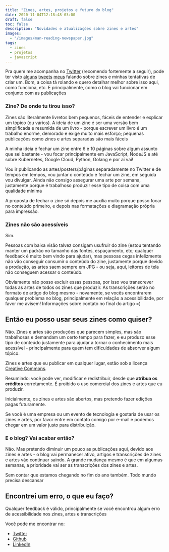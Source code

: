 ```yaml
---
title: "Zines, artes, projetos e futuro do blog"
date: 2020-11-04T12:18:48-03:00
draft: false
toc: false
description: "Novidades e atualizações sobre zines e artes"
images:
  - "/images/man-reading-newspaper.jpg"
tags:
  - zines
  - projetos
  - javascript
---
```


Pra quem me acompanha no [Twitter](http://twitter.com/onhernandes) (recomendo fortemente a seguir), pode ter visto [alguns](https://twitter.com/onhernandes/status/1312044246170570755) [tweets](https://twitter.com/onhernandes/status/1319255087198371841?s=20) [meus](https://twitter.com/onhernandes/status/1319733096028250114?s=20) falando sobre zines e minhas tentativas de criar um. Bom, a coisa tá rolando e quero detalhar melhor sobre isso aqui, como funciona, etc. E principalmente, como o blog vai funcionar em conjunto com as publicações

### Zine? De onde tu tirou isso?

Zines são literalmente livretos bem pequenos, fáceis de entender e explicar um tópico (ou vários). A ideia de um zine é ser uma versão bem simplificada e resumida de um livro - porque escrever um livro é um trabalho enorme, demorado e exige muito mais esforço; pequenas publicações como zines e artes separadas são mais fáceis

A minha ideia é fechar um zine entre 6 e 10 páginas sobre algum assunto que sei bastante - vou focar principalmente em JavaScript, NodeJS e até sobre Kubernetes, Google Cloud, Python, Golang e por aí vai!

Vou ir publicando as artes/posters/páginas separadamente no Twitter e de tempos em tempos, vou juntar o conteúdo e fechar um zine, em seguida vou divulgar. Ainda não consigo assegurar uma arte por semana, justamente porque é trabalhoso produzir esse tipo de coisa com uma qualidade mínima

A proposta de fechar o zine só depois me auxilia muito porque posso focar no conteúdo primeiro, e depois nas formatações e diagramação própria para impressão.

### Zines não são acessíveis

Sim. 

Pessoas com baixa visão talvez consigam usufruir do zine (estou tentando manter um padrão no tamanho das fontes, espaçamento, etc; qualquer feedback é muito bem vindo para ajudar), mas pessoas cegas infelizmente não vão conseguir consumir o conteúdo do zine, justamente porque devido a produção, as artes saem sempre em JPG - ou seja, aqui, leitores de tela não conseguem acessar o conteúdo.

Obviamente não posso excluir essas pessoas, por isso vou transcrever todas as artes de todos os zines que produzir. As transcrições serão no formato de artigo do blog mesmo - novamente, se vocês encontrarem qualquer problema no blog, principalmente em relação a acessibilidade, por favor me avisem! Informações sobre contato no final do artigo =)

## Então eu posso usar seus zines como quiser?

Não. Zines e artes são produções que parecem simples, mas são trabalhosas e demandam um certo tempo para fazer, e eu produzo esse tipo de conteúdo justamente para ajudar a tornar o conhecimento mais acessível - principalmente para quem tem dificuldades de absorver algum tópico.

Zines e artes que eu publicar em qualquer lugar, estão sob a licença [Creative Commons](https://creativecommons.org/licenses/by-nc-sa/4.0/). 

Resumindo: você pode ver, modificar e redistribuir, desde que **atribua os créditos** corretamente. É proibido o uso comercial dos zines e artes que eu produzir. 

Inicialmente, os zines e artes são abertos, mas pretendo fazer edições pagas futuramente.

Se você é uma empresa ou um evento de tecnologia e gostaria de usar os zines e artes, por favor entre em contato comigo por e-mail e podemos chegar em um valor justo para distribuição.

### E o blog? Vai acabar então?

Não. Mas pretendo diminuir um pouco as publicações aqui, devido aos zines e artes - o blog vai permanecer ativo, artigos e transcrições de zines e artes vão continuar saindo. A grande mudança mesmo é que em algumas semanas, a prioridade vai ser as transcrições dos zines e artes.

Sem contar que estamos chegando no fim do ano também. Todo mundo precisa descansar

## Encontrei um erro, o que eu faço?

Qualquer feedback é válido, principalmente se você encontrou algum erro de acessibilidade nos zines, artes e transcrições

Você pode me encontrar no:

- [Twitter](https://twitter.com/onhernandes)
- [Github](http://github.com/onhernandes/)
- [LinkedIn](http://linkedin.com/in/onhernandes)
